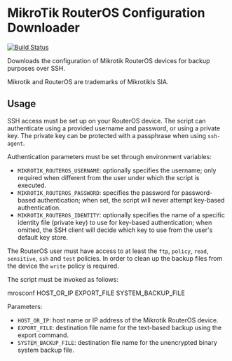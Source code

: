 # MikroTik RouterOS Configuration Downloader

[![Build Status](https://dev.azure.com/NielsPenneman/HomeAutomation/_apis/build/status/mrosconf?branchName=master)](https://dev.azure.com/NielsPenneman/HomeAutomation/_build/latest?definitionId=2&branchName=master)

Downloads the configuration of Mikrotik RouterOS devices for backup purposes
over SSH.

Mikrotik and RouterOS are trademarks of Mikrotikls SIA.

## Usage

SSH access must be set up on your RouterOS device. The script can authenticate
using a provided username and password, or using a private key. The private key
can be protected with a passphrase when using `ssh-agent`.

Authentication parameters must be set through environment variables:
* `MIKROTIK_ROUTEROS_USERNAME`: optionally specifies the username; only required
  when different from the user under which the script is executed.
* `MIKROTIK_ROUTEROS_PASSWORD`: specifies the password for password-based
  authentication; when set, the script will never attempt key-based
  authentication.
* `MIKROTIK_ROUTEROS_IDENTITY`: optionally specifies the name of a specific
  identity file (private key) to use for key-based authentication; when omitted,
  the SSH client will decide which key to use from the user's default key store.

The RouterOS user must have access to at least the `ftp`, `policy`, `read`,
`sensitive`, `ssh` and `test` policies. In order to clean up the backup files
from the device the `write` policy is required.

The script must be invoked as follows:

  mrosconf HOST_OR_IP EXPORT_FILE SYSTEM_BACKUP_FILE

Parameters:
* `HOST_OR_IP`: host name or IP address of the Mikrotik RouterOS device.
* `EXPORT_FILE`: destination file name for the text-based backup using the
  export command.
* `SYSTEM_BACKUP_FILE`: destination file name for the unencrypted binary system
  backup file.
